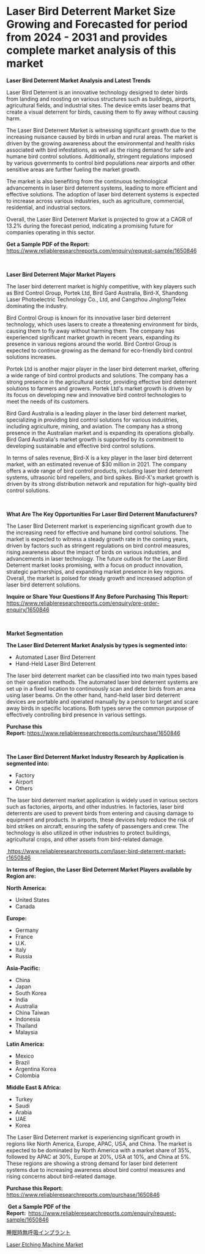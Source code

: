 <p><h1>Laser Bird Deterrent Market Size Growing and Forecasted for period from 2024 - 2031 and provides complete market analysis of this market</h1></p><p><strong>Laser Bird Deterrent Market Analysis and Latest Trends</strong></p>
<p><p>Laser Bird Deterrent is an innovative technology designed to deter birds from landing and roosting on various structures such as buildings, airports, agricultural fields, and industrial sites. The device emits laser beams that create a visual deterrent for birds, causing them to fly away without causing harm.</p><p>The Laser Bird Deterrent Market is witnessing significant growth due to the increasing nuisance caused by birds in urban and rural areas. The market is driven by the growing awareness about the environmental and health risks associated with bird infestations, as well as the rising demand for safe and humane bird control solutions. Additionally, stringent regulations imposed by various governments to control bird populations near airports and other sensitive areas are further fueling the market growth.</p><p>The market is also benefiting from the continuous technological advancements in laser bird deterrent systems, leading to more efficient and effective solutions. The adoption of laser bird deterrent systems is expected to increase across various industries, such as agriculture, commercial, residential, and industrial sectors.</p><p>Overall, the Laser Bird Deterrent Market is projected to grow at a CAGR of 13.2% during the forecast period, indicating a promising future for companies operating in this sector.</p></p>
<p><strong>Get a Sample PDF of the Report:&nbsp;</strong> <a href="https://www.reliableresearchreports.com/enquiry/request-sample/1650846">https://www.reliableresearchreports.com/enquiry/request-sample/1650846</a></p>
<p>&nbsp;</p>
<p><strong>Laser Bird Deterrent Major Market Players</strong></p>
<p><p>The laser bird deterrent market is highly competitive, with key players such as Bird Control Group, Portek Ltd, Bird Gard Australia, Bird-X, Shandong Laser Photoelectric Technology Co., Ltd, and Cangzhou Jinglong/Telex dominating the industry. </p><p>Bird Control Group is known for its innovative laser bird deterrent technology, which uses lasers to create a threatening environment for birds, causing them to fly away without harming them. The company has experienced significant market growth in recent years, expanding its presence in various regions around the world. Bird Control Group is expected to continue growing as the demand for eco-friendly bird control solutions increases.</p><p>Portek Ltd is another major player in the laser bird deterrent market, offering a wide range of bird control products and solutions. The company has a strong presence in the agricultural sector, providing effective bird deterrent solutions to farmers and growers. Portek Ltd's market growth is driven by its focus on developing new and innovative bird control technologies to meet the needs of its customers.</p><p>Bird Gard Australia is a leading player in the laser bird deterrent market, specializing in providing bird control solutions for various industries, including agriculture, mining, and aviation. The company has a strong presence in the Australian market and is expanding its operations globally. Bird Gard Australia's market growth is supported by its commitment to developing sustainable and effective bird control solutions.</p><p>In terms of sales revenue, Bird-X is a key player in the laser bird deterrent market, with an estimated revenue of $30 million in 2021. The company offers a wide range of bird control products, including laser bird deterrent systems, ultrasonic bird repellers, and bird spikes. Bird-X's market growth is driven by its strong distribution network and reputation for high-quality bird control solutions.</p></p>
<p>&nbsp;</p>
<p><strong>What Are The Key Opportunities For Laser Bird Deterrent Manufacturers?</strong></p>
<p><p>The Laser Bird Deterrent market is experiencing significant growth due to the increasing need for effective and humane bird control solutions. The market is expected to witness a steady growth rate in the coming years, driven by factors such as stringent regulations on bird control measures, rising awareness about the impact of birds on various industries, and advancements in laser technology. The future outlook for the Laser Bird Deterrent market looks promising, with a focus on product innovation, strategic partnerships, and expanding market presence in key regions. Overall, the market is poised for steady growth and increased adoption of laser bird deterrent solutions.</p></p>
<p><strong>Inquire or Share Your Questions If Any Before Purchasing This Report:</strong> <a href="https://www.reliableresearchreports.com/enquiry/pre-order-enquiry/1650846">https://www.reliableresearchreports.com/enquiry/pre-order-enquiry/1650846</a></p>
<p>&nbsp;</p>
<p><strong>Market Segmentation</strong></p>
<p><strong>The Laser Bird Deterrent Market Analysis by types is segmented into:</strong></p>
<p><ul><li>Automated Laser Bird Deterrent</li><li>Hand-Held Laser Bird Deterrent</li></ul></p>
<p><p>The laser bird deterrent market can be classified into two main types based on their operation methods. The automated laser bird deterrent systems are set up in a fixed location to continuously scan and deter birds from an area using laser beams. On the other hand, hand-held laser bird deterrent devices are portable and operated manually by a person to target and scare away birds in specific locations. Both types serve the common purpose of effectively controlling bird presence in various settings.</p></p>
<p><strong>Purchase this Report:&nbsp;</strong><a href="https://www.reliableresearchreports.com/purchase/1650846">https://www.reliableresearchreports.com/purchase/1650846</a></p>
<p>&nbsp;</p>
<p><strong>The Laser Bird Deterrent Market Industry Research by Application is segmented into:</strong></p>
<p><ul><li>Factory</li><li>Airport</li><li>Others</li></ul></p>
<p><p>The laser bird deterrent market application is widely used in various sectors such as factories, airports, and other industries. In factories, laser bird deterrents are used to prevent birds from entering and causing damage to equipment and products. In airports, these devices help reduce the risk of bird strikes on aircraft, ensuring the safety of passengers and crew. The technology is also utilized in other industries to protect buildings, agricultural crops, and other assets from bird-related damage.</p></p>
<p><a href="https://www.reliableresearchreports.com/laser-bird-deterrent-market-r1650846">&nbsp;https://www.reliableresearchreports.com/laser-bird-deterrent-market-r1650846</a></p>
<p><strong>In terms of Region, the Laser Bird Deterrent Market Players available by Region are:</strong></p>
<p>
    <p> <strong> North America: </strong>
        <ul>
            <li>United States</li>
            <li>Canada</li>
        </ul>
        </p> 
    <p> <strong> Europe: </strong>
        <ul>
            <li>Germany</li>
            <li>France</li>
            <li>U.K.</li>
            <li>Italy</li>
            <li>Russia</li>
        </ul>
        </p> 
    <p> <strong> Asia-Pacific: </strong>
        <ul>
            <li>China</li>
            <li>Japan</li>
            <li>South Korea</li>
            <li>India</li>
            <li>Australia</li>
            <li>China Taiwan</li>
            <li>Indonesia</li>
            <li>Thailand</li>
            <li>Malaysia</li>
        </ul>
        </p> 
    <p> <strong> Latin America: </strong>
        <ul>
            <li>Mexico</li>
            <li>Brazil</li>
            <li>Argentina Korea</li>
            <li>Colombia</li>
        </ul>
        </p> 
    <p> <strong> Middle East & Africa: </strong>
        <ul>
            <li>Turkey</li>
            <li>Saudi</li>
            <li>Arabia</li>
            <li>UAE</li>
            <li>Korea</li>
        </ul>
    </p>
    </p>
<p><p>The Laser Bird Deterrent market is experiencing significant growth in regions like North America, Europe, APAC, USA, and China. The market is expected to be dominated by North America with a market share of 35%, followed by APAC at 30%, Europe at 20%, USA at 10%, and China at 5%. These regions are showing a strong demand for laser bird deterrent systems due to increasing awareness about bird control measures and rising concerns about bird-related damage.</p></p>
<p><strong>Purchase this Report: </strong><a href="https://www.reliableresearchreports.com/purchase/1650846">https://www.reliableresearchreports.com/purchase/1650846</a></p>
<p>&nbsp;<strong>Get a Sample PDF of the Report:&nbsp;&nbsp;</strong><a href="https://www.reliableresearchreports.com/enquiry/request-sample/1650846">https://www.reliableresearchreports.com/enquiry/request-sample/1650846</a></p>
<p><strong></strong></p>
<p><p><a href="https://github.com/lily-u-genius/Market-Research-Report-List-1/blob/main/355434227916.md">睡眠時無呼吸インプラント</a></p><p><a href="https://bubble-tree-ea4.notion.site/Laser-Etching-Machine-Market-Trends-Forecast-and-Competitive-Analysis-to-2031-b2150a84ab804eb29874cd347016210b">Laser Etching Machine Market</a></p></p>